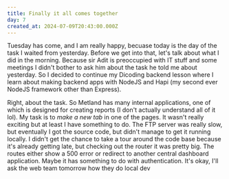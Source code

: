 ```yaml
---
title: Finally it all comes together
day: 7
created_at: 2024-07-09T20:43:00.000Z
---
```

Tuesday has come, and I am really happy, becuase today is the day of the task I waited from yesterday. Before we get into that, let's talk about what I did in the morning. Because sir Adit is preoccupied with IT stuff and some meetings I didn't bother to ask him about the task he told me about yesterday. So I decided to continue my Dicoding backend lesson where I learn about making backend apps with NodeJS and Hapi (my second ever NodeJS framework other than Express). 

Right, about the task. So Metland has many internal applications, one of which is designed for creating reports (I don't actually understand all of it lol). My task is to *make a new tab* in one of the pages. It wasn't really exciting but at least I have something to do. The FTP server was really slow, but eventually I got the source code, but didn't manage to get it running locally. I didn't get the chance to take a tour around the code base because it's already getting late, but checking out the router it was pretty big. The routes either show a 500 error or redirect to another central dashboard application. Maybe it has something to do with authentication. It's okay, I'll ask the web team tomorrow how they do local dev
